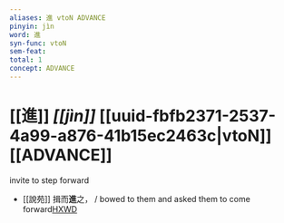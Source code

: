 ```yaml
---
aliases: 進 vtoN ADVANCE
pinyin: jìn
word: 進
syn-func: vtoN
sem-feat: 
total: 1
concept: ADVANCE 
---
```

# [[進]] *[[jìn]]*  [[uuid-fbfb2371-2537-4a99-a876-41b15ec2463c|vtoN]] [[ADVANCE]]
invite to step forward
 - [[說苑]] 揖而**進**之， / bowed to them and asked them to come forward[HXWD](https://hxwd.org/textview.html?location=CH1a0907_CHANT_001-8a.13)